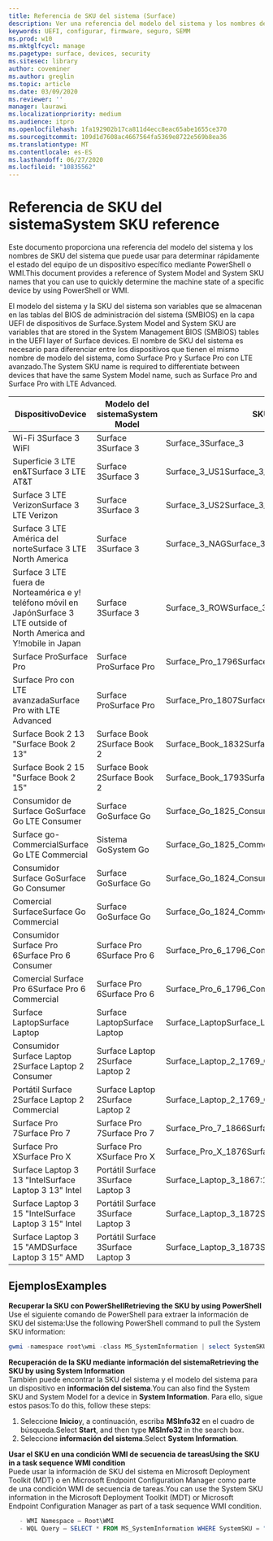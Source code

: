 ```yaml
---
title: Referencia de SKU del sistema (Surface)
description: Ver una referencia del modelo del sistema y los nombres de SKU del sistema.
keywords: UEFI, configurar, firmware, seguro, SEMM
ms.prod: w10
ms.mktglfcycl: manage
ms.pagetype: surface, devices, security
ms.sitesec: library
author: coveminer
ms.author: greglin
ms.topic: article
ms.date: 03/09/2020
ms.reviewer: ''
manager: laurawi
ms.localizationpriority: medium
ms.audience: itpro
ms.openlocfilehash: 1fa192902b17ca811d4ecc8eac65abe1655ce370
ms.sourcegitcommit: 109d1d7608ac4667564fa5369e8722e569b8ea36
ms.translationtype: MT
ms.contentlocale: es-ES
ms.lasthandoff: 06/27/2020
ms.locfileid: "10835562"
---
```

# <span data-ttu-id="9ea36-104">Referencia de SKU del sistema</span><span class="sxs-lookup"><span data-stu-id="9ea36-104">System SKU reference</span></span>

<span data-ttu-id="9ea36-105">Este documento proporciona una referencia del modelo del sistema y los nombres de SKU del sistema que puede usar para determinar rápidamente el estado del equipo de un dispositivo específico mediante PowerShell o WMI.</span><span class="sxs-lookup"><span data-stu-id="9ea36-105">This document provides a reference of System Model and System SKU names that you can use to quickly determine the machine state of a specific device by using PowerShell or WMI.</span></span>

<span data-ttu-id="9ea36-106">El modelo del sistema y la SKU del sistema son variables que se almacenan en las tablas del BIOS de administración del sistema (SMBIOS) en la capa UEFI de dispositivos de Surface.</span><span class="sxs-lookup"><span data-stu-id="9ea36-106">System Model and System SKU are variables that are stored in the System Management BIOS (SMBIOS) tables in the UEFI layer of Surface devices.</span></span> <span data-ttu-id="9ea36-107">El nombre de SKU del sistema es necesario para diferenciar entre los dispositivos que tienen el mismo nombre de modelo del sistema, como Surface Pro y Surface Pro con LTE avanzado.</span><span class="sxs-lookup"><span data-stu-id="9ea36-107">The System SKU name is required to differentiate between devices that have the same System Model name, such as Surface Pro and Surface Pro with LTE Advanced.</span></span> 

| <span data-ttu-id="9ea36-108">Dispositivo</span><span class="sxs-lookup"><span data-stu-id="9ea36-108">Device</span></span>   | <span data-ttu-id="9ea36-109">Modelo del sistema</span><span class="sxs-lookup"><span data-stu-id="9ea36-109">System Model</span></span> | <span data-ttu-id="9ea36-110">SKU del sistema</span><span class="sxs-lookup"><span data-stu-id="9ea36-110">System SKU</span></span>       |
| ---------- | ----------- | -------------- |
| <span data-ttu-id="9ea36-111">Wi-Fi 3</span><span class="sxs-lookup"><span data-stu-id="9ea36-111">Surface 3 WiFI</span></span>                                               | <span data-ttu-id="9ea36-112">Surface 3</span><span class="sxs-lookup"><span data-stu-id="9ea36-112">Surface 3</span></span>        | <span data-ttu-id="9ea36-113">Surface_3</span><span class="sxs-lookup"><span data-stu-id="9ea36-113">Surface_3</span></span>                        |
| <span data-ttu-id="9ea36-114">Superficie 3 LTE en&T</span><span class="sxs-lookup"><span data-stu-id="9ea36-114">Surface 3 LTE AT&T</span></span>                                           | <span data-ttu-id="9ea36-115">Surface 3</span><span class="sxs-lookup"><span data-stu-id="9ea36-115">Surface 3</span></span>        | <span data-ttu-id="9ea36-116">Surface_3_US1</span><span class="sxs-lookup"><span data-stu-id="9ea36-116">Surface_3_US1</span></span>                    |
| <span data-ttu-id="9ea36-117">Surface 3 LTE Verizon</span><span class="sxs-lookup"><span data-stu-id="9ea36-117">Surface 3 LTE Verizon</span></span>                                        | <span data-ttu-id="9ea36-118">Surface 3</span><span class="sxs-lookup"><span data-stu-id="9ea36-118">Surface 3</span></span>        | <span data-ttu-id="9ea36-119">Surface_3_US2</span><span class="sxs-lookup"><span data-stu-id="9ea36-119">Surface_3_US2</span></span>                    |
| <span data-ttu-id="9ea36-120">Surface 3 LTE América del norte</span><span class="sxs-lookup"><span data-stu-id="9ea36-120">Surface 3 LTE North America</span></span>                                  | <span data-ttu-id="9ea36-121">Surface 3</span><span class="sxs-lookup"><span data-stu-id="9ea36-121">Surface 3</span></span>        | <span data-ttu-id="9ea36-122">Surface_3_NAG</span><span class="sxs-lookup"><span data-stu-id="9ea36-122">Surface_3_NAG</span></span>                    |
| <span data-ttu-id="9ea36-123">Surface 3 LTE fuera de Norteamérica e y! teléfono móvil en Japón</span><span class="sxs-lookup"><span data-stu-id="9ea36-123">Surface 3 LTE outside of North America and Y!mobile in Japan</span></span> | <span data-ttu-id="9ea36-124">Surface 3</span><span class="sxs-lookup"><span data-stu-id="9ea36-124">Surface 3</span></span>        | <span data-ttu-id="9ea36-125">Surface_3_ROW</span><span class="sxs-lookup"><span data-stu-id="9ea36-125">Surface_3_ROW</span></span>                    |
| <span data-ttu-id="9ea36-126">Surface Pro</span><span class="sxs-lookup"><span data-stu-id="9ea36-126">Surface Pro</span></span>                                                  | <span data-ttu-id="9ea36-127">Surface Pro</span><span class="sxs-lookup"><span data-stu-id="9ea36-127">Surface Pro</span></span>      | <span data-ttu-id="9ea36-128">Surface_Pro_1796</span><span class="sxs-lookup"><span data-stu-id="9ea36-128">Surface_Pro_1796</span></span>                 |
| <span data-ttu-id="9ea36-129">Surface Pro con LTE avanzada</span><span class="sxs-lookup"><span data-stu-id="9ea36-129">Surface Pro with LTE Advanced</span></span>                                | <span data-ttu-id="9ea36-130">Surface Pro</span><span class="sxs-lookup"><span data-stu-id="9ea36-130">Surface Pro</span></span>      | <span data-ttu-id="9ea36-131">Surface_Pro_1807</span><span class="sxs-lookup"><span data-stu-id="9ea36-131">Surface_Pro_1807</span></span>                 |
| <span data-ttu-id="9ea36-132">Surface Book 2 13 "</span><span class="sxs-lookup"><span data-stu-id="9ea36-132">Surface Book 2 13"</span></span>                                        | <span data-ttu-id="9ea36-133">Surface Book 2</span><span class="sxs-lookup"><span data-stu-id="9ea36-133">Surface Book 2</span></span>   | <span data-ttu-id="9ea36-134">Surface_Book_1832</span><span class="sxs-lookup"><span data-stu-id="9ea36-134">Surface_Book_1832</span></span>                |
| <span data-ttu-id="9ea36-135">Surface Book 2 15 "</span><span class="sxs-lookup"><span data-stu-id="9ea36-135">Surface Book 2 15"</span></span>                                        | <span data-ttu-id="9ea36-136">Surface Book 2</span><span class="sxs-lookup"><span data-stu-id="9ea36-136">Surface Book 2</span></span>   | <span data-ttu-id="9ea36-137">Surface_Book_1793</span><span class="sxs-lookup"><span data-stu-id="9ea36-137">Surface_Book_1793</span></span>                |
| <span data-ttu-id="9ea36-138">Consumidor de Surface Go</span><span class="sxs-lookup"><span data-stu-id="9ea36-138">Surface Go LTE Consumer</span></span>  | <span data-ttu-id="9ea36-139">Surface Go</span><span class="sxs-lookup"><span data-stu-id="9ea36-139">Surface Go</span></span> | <span data-ttu-id="9ea36-140">Surface_Go_1825_Consumer</span><span class="sxs-lookup"><span data-stu-id="9ea36-140">Surface_Go_1825_Consumer</span></span> |
| <span data-ttu-id="9ea36-141">Surface go-Commercial</span><span class="sxs-lookup"><span data-stu-id="9ea36-141">Surface Go LTE Commercial</span></span> | <span data-ttu-id="9ea36-142">Sistema Go</span><span class="sxs-lookup"><span data-stu-id="9ea36-142">System Go</span></span> | <span data-ttu-id="9ea36-143">Surface_Go_1825_Commercial</span><span class="sxs-lookup"><span data-stu-id="9ea36-143">Surface_Go_1825_Commercial</span></span> |
| <span data-ttu-id="9ea36-144">Consumidor Surface Go</span><span class="sxs-lookup"><span data-stu-id="9ea36-144">Surface Go Consumer</span></span>                                          | <span data-ttu-id="9ea36-145">Surface Go</span><span class="sxs-lookup"><span data-stu-id="9ea36-145">Surface Go</span></span>       | <span data-ttu-id="9ea36-146">Surface_Go_1824_Consumer</span><span class="sxs-lookup"><span data-stu-id="9ea36-146">Surface_Go_1824_Consumer</span></span>         |
| <span data-ttu-id="9ea36-147">Comercial Surface</span><span class="sxs-lookup"><span data-stu-id="9ea36-147">Surface Go Commercial</span></span>                                        | <span data-ttu-id="9ea36-148">Surface Go</span><span class="sxs-lookup"><span data-stu-id="9ea36-148">Surface Go</span></span>       | <span data-ttu-id="9ea36-149">Surface_Go_1824_Commercial</span><span class="sxs-lookup"><span data-stu-id="9ea36-149">Surface_Go_1824_Commercial</span></span>       |
| <span data-ttu-id="9ea36-150">Consumidor Surface Pro 6</span><span class="sxs-lookup"><span data-stu-id="9ea36-150">Surface Pro 6 Consumer</span></span>                                       | <span data-ttu-id="9ea36-151">Surface Pro 6</span><span class="sxs-lookup"><span data-stu-id="9ea36-151">Surface Pro 6</span></span>    | <span data-ttu-id="9ea36-152">Surface_Pro_6_1796_Consumer</span><span class="sxs-lookup"><span data-stu-id="9ea36-152">Surface_Pro_6_1796_Consumer</span></span>      |
| <span data-ttu-id="9ea36-153">Comercial Surface Pro 6</span><span class="sxs-lookup"><span data-stu-id="9ea36-153">Surface Pro 6 Commercial</span></span>                                     | <span data-ttu-id="9ea36-154">Surface Pro 6</span><span class="sxs-lookup"><span data-stu-id="9ea36-154">Surface Pro 6</span></span>    | <span data-ttu-id="9ea36-155">Surface_Pro_6_1796_Commercial</span><span class="sxs-lookup"><span data-stu-id="9ea36-155">Surface_Pro_6_1796_Commercial</span></span>    |
| <span data-ttu-id="9ea36-156">Surface Laptop</span><span class="sxs-lookup"><span data-stu-id="9ea36-156">Surface Laptop</span></span>                                               | <span data-ttu-id="9ea36-157">Surface Laptop</span><span class="sxs-lookup"><span data-stu-id="9ea36-157">Surface Laptop</span></span>   | <span data-ttu-id="9ea36-158">Surface_Laptop</span><span class="sxs-lookup"><span data-stu-id="9ea36-158">Surface_Laptop</span></span>                   |
| <span data-ttu-id="9ea36-159">Consumidor Surface Laptop 2</span><span class="sxs-lookup"><span data-stu-id="9ea36-159">Surface Laptop 2 Consumer</span></span>                                    | <span data-ttu-id="9ea36-160">Surface Laptop 2</span><span class="sxs-lookup"><span data-stu-id="9ea36-160">Surface Laptop 2</span></span> | <span data-ttu-id="9ea36-161">Surface_Laptop_2_1769_Consumer</span><span class="sxs-lookup"><span data-stu-id="9ea36-161">Surface_Laptop_2_1769_Consumer</span></span>   |
| <span data-ttu-id="9ea36-162">Portátil Surface 2</span><span class="sxs-lookup"><span data-stu-id="9ea36-162">Surface Laptop 2 Commercial</span></span>                                  | <span data-ttu-id="9ea36-163">Surface Laptop 2</span><span class="sxs-lookup"><span data-stu-id="9ea36-163">Surface Laptop 2</span></span> | <span data-ttu-id="9ea36-164">Surface_Laptop_2_1769_Commercial</span><span class="sxs-lookup"><span data-stu-id="9ea36-164">Surface_Laptop_2_1769_Commercial</span></span> |
| <span data-ttu-id="9ea36-165">Surface Pro 7</span><span class="sxs-lookup"><span data-stu-id="9ea36-165">Surface Pro 7</span></span>                 | <span data-ttu-id="9ea36-166">Surface Pro 7</span><span class="sxs-lookup"><span data-stu-id="9ea36-166">Surface Pro 7</span></span>    | <span data-ttu-id="9ea36-167">Surface_Pro_7_1866</span><span class="sxs-lookup"><span data-stu-id="9ea36-167">Surface_Pro_7_1866</span></span>         |
| <span data-ttu-id="9ea36-168">Surface Pro X</span><span class="sxs-lookup"><span data-stu-id="9ea36-168">Surface Pro X</span></span>                 | <span data-ttu-id="9ea36-169">Surface Pro X</span><span class="sxs-lookup"><span data-stu-id="9ea36-169">Surface Pro X</span></span>    | <span data-ttu-id="9ea36-170">Surface_Pro_X_1876</span><span class="sxs-lookup"><span data-stu-id="9ea36-170">Surface_Pro_X_1876</span></span>         |
| <span data-ttu-id="9ea36-171">Surface Laptop 3 13 "Intel</span><span class="sxs-lookup"><span data-stu-id="9ea36-171">Surface Laptop 3 13" Intel</span></span> | <span data-ttu-id="9ea36-172">Portátil Surface 3</span><span class="sxs-lookup"><span data-stu-id="9ea36-172">Surface Laptop 3</span></span> | <span data-ttu-id="9ea36-173">Surface_Laptop_3_1867:1868</span><span class="sxs-lookup"><span data-stu-id="9ea36-173">Surface_Laptop_3_1867:1868</span></span> |
| <span data-ttu-id="9ea36-174">Surface Laptop 3 15 "Intel</span><span class="sxs-lookup"><span data-stu-id="9ea36-174">Surface Laptop 3 15" Intel</span></span> | <span data-ttu-id="9ea36-175">Portátil Surface 3</span><span class="sxs-lookup"><span data-stu-id="9ea36-175">Surface Laptop 3</span></span> | <span data-ttu-id="9ea36-176">Surface_Laptop_3_1872</span><span class="sxs-lookup"><span data-stu-id="9ea36-176">Surface_Laptop_3_1872</span></span>      |
| <span data-ttu-id="9ea36-177">Surface Laptop 3 15 "AMD</span><span class="sxs-lookup"><span data-stu-id="9ea36-177">Surface Laptop 3 15" AMD</span></span>   | <span data-ttu-id="9ea36-178">Portátil Surface 3</span><span class="sxs-lookup"><span data-stu-id="9ea36-178">Surface Laptop 3</span></span> | <span data-ttu-id="9ea36-179">Surface_Laptop_3_1873</span><span class="sxs-lookup"><span data-stu-id="9ea36-179">Surface_Laptop_3_1873</span></span>      | 

## <span data-ttu-id="9ea36-180">Ejemplos</span><span class="sxs-lookup"><span data-stu-id="9ea36-180">Examples</span></span> 

**<span data-ttu-id="9ea36-181">Recuperar la SKU con PowerShell</span><span class="sxs-lookup"><span data-stu-id="9ea36-181">Retrieving the SKU by using PowerShell</span></span>**  
<span data-ttu-id="9ea36-182">Use el siguiente comando de PowerShell para extraer la información de SKU del sistema:</span><span class="sxs-lookup"><span data-stu-id="9ea36-182">Use the following PowerShell command to pull the System SKU information:</span></span>

 ``` powershell  
gwmi -namespace root\wmi -class MS_SystemInformation | select SystemSKU 
```

**<span data-ttu-id="9ea36-183">Recuperación de la SKU mediante información del sistema</span><span class="sxs-lookup"><span data-stu-id="9ea36-183">Retrieving the SKU by using System Information</span></span>**  
<span data-ttu-id="9ea36-184">También puede encontrar la SKU del sistema y el modelo del sistema para un dispositivo en **información del sistema**.</span><span class="sxs-lookup"><span data-stu-id="9ea36-184">You can also find the System SKU and System Model for a device in **System Information**.</span></span> <span data-ttu-id="9ea36-185">Para ello, sigue estos pasos:</span><span class="sxs-lookup"><span data-stu-id="9ea36-185">To do this, follow these steps:</span></span>

1. <span data-ttu-id="9ea36-186">Seleccione **Inicio**y, a continuación, escriba **MSInfo32** en el cuadro de búsqueda.</span><span class="sxs-lookup"><span data-stu-id="9ea36-186">Select **Start**, and then type **MSInfo32** in the search box.</span></span>  
1. <span data-ttu-id="9ea36-187">Seleccione **información del sistema**.</span><span class="sxs-lookup"><span data-stu-id="9ea36-187">Select **System Information**.</span></span>

**<span data-ttu-id="9ea36-188">Usar el SKU en una condición WMI de secuencia de tareas</span><span class="sxs-lookup"><span data-stu-id="9ea36-188">Using the SKU in a task sequence WMI condition</span></span>**  
<span data-ttu-id="9ea36-189">Puede usar la información de SKU del sistema en Microsoft Deployment Toolkit (MDT) o en Microsoft Endpoint Configuration Manager como parte de una condición WMI de secuencia de tareas.</span><span class="sxs-lookup"><span data-stu-id="9ea36-189">You can use the System SKU information in the Microsoft Deployment Toolkit (MDT) or Microsoft Endpoint Configuration Manager as part of a task sequence WMI condition.</span></span>

 ``` powershell  
    - WMI Namespace – Root\WMI
    - WQL Query – SELECT * FROM MS_SystemInformation WHERE SystemSKU = "Surface_Pro_1796"
 ``` 
